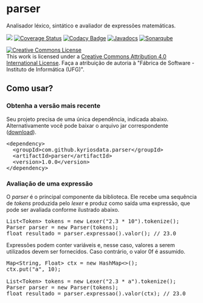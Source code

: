 # parser
Analisador léxico, sintático e avaliador de expressões matemáticas.

[<img src="https://api.travis-ci.org/kyriosdata/parser.svg?branch=master">](https://travis-ci.org/kyriosdata/parser)
[![Coverage Status](https://coveralls.io/repos/github/kyriosdata/parser/badge.svg?branch=master)](https://coveralls.io/github/kyriosdata/parser?branch=master)
[![Codacy Badge](https://api.codacy.com/project/badge/Grade/1eb0eb949dd14f2bb8b31c56a988350f)](https://www.codacy.com/app/kyriosdata/parser?utm_source=github.com&amp;utm_medium=referral&amp;utm_content=kyriosdata/parser&amp;utm_campaign=Badge_Grade)
[![Javadocs](http://javadoc.io/badge/com.github.kyriosdata.parser/parser.svg)](http://javadoc.io/doc/com.github.kyriosdata.parser/parser)
[![Sonarqube](https://img.shields.io/badge/quality-verifique-lightgrey.svg)](https://sonarqube.com/dashboard?id=com.github.kyriosdata.parser%3Aparser)

<a rel="license" href="http://creativecommons.org/licenses/by/4.0/"><img alt="Creative Commons License" style="border-width:0" src="https://i.creativecommons.org/l/by/4.0/88x31.png" /></a><br />This work is licensed under a <a rel="license" href="http://creativecommons.org/licenses/by/4.0/">Creative Commons Attribution 4.0 International License</a>. Faça a atribuição de autoria à "Fábrica de Software - Instituto de Informática (UFG)".

## Como usar?

### Obtenha a versão mais recente

Seu projeto precisa de uma única dependência, indicada abaixo. Alternativamente você pode baixar o arquivo jar correspondente ([download](https://oss.sonatype.org/service/local/repositories/releases/content/com/github/kyriosdata/parser/parser/1.0.0/parser-1.0.0.jar)).

<pre>
&lt;dependency&gt;
  &lt;groupId&gt;com.github.kyriosdata.parser&lt;/groupId&gt;
  &lt;artifactId&gt;parser&lt;/artifactId&gt;
  &lt;version&gt;1.0.0&lt;/version&gt;
&lt;/dependency&gt;
</pre>

### Avaliação de uma expressão
O _parser_ é o principal componente da biblioteca. Ele recebe uma sequência de _tokens_ produzida pelo _lexer_ e produz como saída uma expressão, que pode ser avaliada conforme ilustrado abaixo.

<pre>
List&lt;Token&gt; tokens = new Lexer("2.3 * 10").tokenize();
Parser parser = new Parser(tokens);
float resultado = parser.expressao().valor(); // 23.0
</pre>

Expressões podem conter variáveis e, nesse caso, valores a serem utilizados devem ser fornecidos. Caso contrário, o valor 0f é assumido.

<pre>
Map&lt;String, Float&gt; ctx = new HashMap&lt;&gt;();
ctx.put("a", 10);

List&lt;Token&gt; tokens = new Lexer("2.3 * a").tokenize();
Parser parser = new Parser(tokens);
float resultado = parser.expressao().valor(ctx); // 23.0
</pre>
